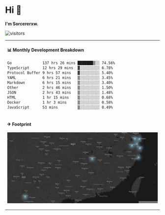 # Hi 👋

**I'm Sorcererxw.**

![visitors](https://visitor-badge.glitch.me/badge?page_id=sorcererxw.sorcererx)

<table width="800px">
<tr>
<td valign="top" width="50%">

#### 📊 Monthly Development Breakdown

<!--START_SECTION:waka-->
```text
Go              137 hrs 26 mins ███████▒░░ 74.56%
TypeScript      12 hrs 29 mins  ▓░░░░░░░░░ 6.78%
Protocol Buffer 9 hrs 57 mins   ▓░░░░░░░░░ 5.40%
YAML            6 hrs 21 mins   ▒░░░░░░░░░ 3.45%
Markdown        6 hrs 15 mins   ▒░░░░░░░░░ 3.40%
Other           2 hrs 46 mins   ▒░░░░░░░░░ 1.50%
JSON            2 hrs 43 mins   ▒░░░░░░░░░ 1.48%
HTML            1 hr 15 mins    ▒░░░░░░░░░ 0.68%
Docker          1 hr 3 mins     ▒░░░░░░░░░ 0.58%
JavaScript      53 mins         ▒░░░░░░░░░ 0.49%
```
<!--END_SECTION:waka-->

</tr>
<tr>
<td colspan="2">

#### ✈ Footprint

![footprint](./footprint.png)

</td>
</tr>
</table>


